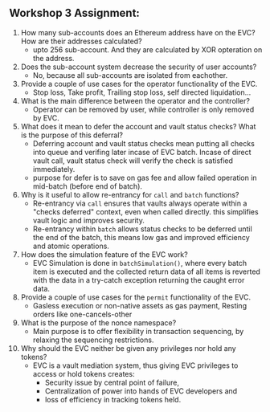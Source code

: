 ## Workshop 3 Assignment:

1. How many sub-accounts does an Ethereum address have on the EVC? How are their addresses calculated?
	- upto 256 sub-account. And they are calculated by XOR opteration on the address.
1. Does the sub-account system decrease the security of user accounts?
	- No, because all sub-accounts are isolated from eachother.
1. Provide a couple of use cases for the operator functionality of the EVC.
	- Stop loss, Take profit, Trailing stop loss, self directed liquidation...
1. What is the main difference between the operator and the controller?
	- Operator can be removed by user, while controller is only removed by EVC.
1. What does it mean to defer the account and vault status checks? What is the purpose of this deferral?
	- Deferring account and vault status checks mean putting all checks into queue and verifing later incase of EVC batch. Incase of direct vault call, vault status check will verify the check is satisfied immediately.
	- purpose for defer is to save on gas fee and allow failed operation in mid-batch (before end of batch).
1. Why is it useful to allow re-entrancy for `call` and `batch` functions?
	- Re-entrancy via `call` ensures that vaults always operate within a "checks deferred" context, even when called directly. this simplifies vault logic and improves security.
	- Re-entrancy within `batch` allows status checks to be deferred until the end of the batch, this means low gas and improved efficiency and atomic operations.
1. How does the simulation feature of the EVC work?
	- EVC Simulation is done in `batchSimulation()`, where every batch item is executed and the collected return data of all items is reverted with the data in a try-catch exception returning the caught error data.
1. Provide a couple of use cases for the `permit` functionality of the EVC.
	- Gasless execution or non-native assets as gas payment, Resting orders like one-cancels-other
1. What is the purpose of the nonce namespace?
	- Main purpose is to offer flexibility in transaction sequencing, by relaxing the sequencing restrictions.
1. Why should the EVC neither be given any privileges nor hold any tokens?
	- EVC is a vault mediation system, thus giving EVC privileges to access or hold tokens creates:
		- Security issue by central point of failure, 
		- Centralization of power into hands of EVC developers and 
		- loss of efficiency in tracking tokens held.
